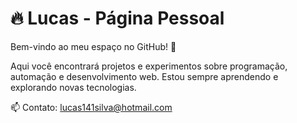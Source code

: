 # 🔥​ Lucas - Página Pessoal

Bem-vindo ao meu espaço no GitHub! 🚀  

Aqui você encontrará projetos e experimentos sobre programação, automação e desenvolvimento web. Estou sempre aprendendo e explorando novas tecnologias.  

📫 Contato: lucas141silva@hotmail.com 
